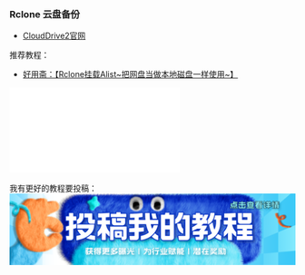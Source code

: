### Rclone 云盘备份

* [CloudDrive2官网](https://www.clouddrive2.com/)

推荐教程：

* [好用斋：【Rclone挂载Alist~把网盘当做本地磁盘一样使用~】](https://www.bilibili.com/video/BV1nL6SY7Ejd/?share_source=copy_web&vd_source=60661ff18afa37bbfca1f94f13563a45)
<iframe src="//player.bilibili.com/player.html?isOutside=true&aid=113764204544549&bvid=BV1nL6SY7Ejd&cid=27681030284&p=1&autoplay=0" scrolling="no" border="0" frameborder="no" framespacing="0" allowfullscreen="true"></iframe>

我有更好的教程要投稿：
[![image](./picture/post.png)](/zh/guide/istore/software/post-my-tutorial.html)
